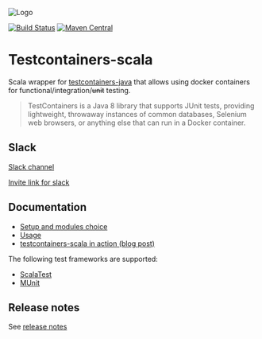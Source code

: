![Logo](logo.png)

[![Build Status](https://github.com/testcontainers/testcontainers-scala/actions/workflows/test.yml/badge.svg)](https://github.com/testcontainers/testcontainers-scala/actions/workflows/test.yml)
[![Maven Central](https://img.shields.io/maven-central/v/com.dimafeng/testcontainers-scala_2.12.svg)](https://maven-badges.herokuapp.com/maven-central/com.dimafeng/testcontainers-scala_2.12)

# Testcontainers-scala

Scala wrapper for [testcontainers-java](https://github.com/testcontainers/testcontainers-java) that
allows using docker containers for functional/integration/~~unit~~ testing.

> TestContainers is a Java 8 library that supports JUnit tests, providing lightweight, throwaway instances of common databases, Selenium web browsers, or anything else that can run in a Docker container.

## Slack

[Slack channel](https://testcontainers.slack.com/messages/CAFK4GL85)

[Invite link for slack](https://slack.testcontainers.org/)

## Documentation

* [Setup and modules choice](docs/src/main/tut/setup.md)
* [Usage](docs/src/main/tut/usage.md)
* [testcontainers-scala in action (blog post)](http://dimafeng.com/2016/08/01/testcontainers-selenium)

The following test frameworks are supported: 

* [ScalaTest](https://www.scalatest.org/)
* [MUnit](https://scalameta.org/munit/)

## Release notes

See [release notes](release-notes.md)
